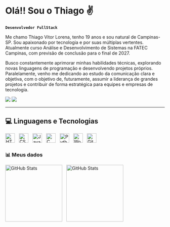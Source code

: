 # Olá!! Sou o Thiago ✌️

**`Desenvolvedor FullStack`**

Me chamo Thiago Vitor Lorena, tenho 19 anos e sou natural de Campinas-SP. Sou apaixonado por tecnologia e por suas múltiplas vertentes. Atualmente curso Análise e Desenvolvimento de Sistemas na FATEC Campinas, com previsão de conclusão para o final de 2027.

Busco constantemente aprimorar minhas habilidades técnicas, explorando novas linguagens de programação e desenvolvendo projetos próprios. Paralelamente, venho me dedicando ao estudo da comunicação clara e objetiva, com o objetivo de, futuramente, assumir a liderança de grandes projetos e contribuir de forma estratégica para equipes e empresas de tecnologia.

<div> 
  <a href = "mailto:thiago.vitor.2067@gmail.com"><img src="https://img.shields.io/badge/-Gmail-D14836?style=for-the-badge&logo=gmail&logoColor=white" target="_blank"></a>
  <a href="https://www.linkedin.com/in/thiago-vitor-lorena-2bb668285/" target="_blank"><img src="https://img.shields.io/badge/-LinkedIn-%230077B5?style=for-the-badge&logo=linkedin&logoColor=white" target="_blank"></a> 
  
</div>

---

## 💻 Linguagens e Tecnologias

<img 
    align="left" 
    alt="HTML"
    title="HTML" 
    width="30px" 
    style="padding-right: 10px;" 
    src="https://cdn.jsdelivr.net/gh/devicons/devicon@latest/icons/html5/html5-original.svg" 
/>
<img 
    align="left" 
    alt="CSS" 
    title="CSS"
    width="30px" 
    style="padding-right: 10px;" 
    src="https://cdn.jsdelivr.net/gh/devicons/devicon@latest/icons/css3/css3-original.svg" 
/>
<img 
    align="left" 
    alt="JavaScript" 
    title="JavaScript"
    width="30px" 
    style="padding-right: 10px;" 
    src="https://cdn.jsdelivr.net/gh/devicons/devicon@latest/icons/javascript/javascript-original.svg" 
/>

<img src="https://cdn.jsdelivr.net/gh/devicons/devicon@latest/icons/cplusplus/cplusplus-original.svg" 
align="left" 
alt="C" 
 title="C"
width="30px" 
 style="padding-right: 10px;" 
src="https://cdn.jsdelivr.net/gh/devicons/devicon@latesticons/git/git-original.svg" 
/>
<img 
    align="left" 
    alt="Python" 
    title="Python"
    width="30px" 
    style="padding-right: 10px;" 
    src="https://cdn.jsdelivr.net/gh/devicons/devicon@latest/icons/python/python-original.svg" 
/>

<img 
 align="left" 
alt="WordPress" 
title="WordPress"
width="30px" 
style="padding-right: 10px;" 
src="https://cdn.jsdelivr.net/gh/devicons/devicon@latest/icons/wordpress/wordpress-original.svg" 
/>
<img 
    align="left" 
    alt="Git" 
    title="Git"
    width="30px" 
    style="padding-right: 10px;" 
    src="https://cdn.jsdelivr.net/gh/devicons/devicon@latest/icons/git/git-original.svg" 
/>
          

<br/>
<br/>

### 📊  Meus dados

<p>
  <img 
    align="left" 
    alt="GitHub Stats" 
    height="180" 
    style="padding-right: 10px;" 
    src="https://github-readme-stats.vercel.app/api?username=ThiagoLorena04&show_icons=true&theme=tokyonight&include_all_commits=true&locale=pt-br" 
  />

<img 
      align="left" 
      alt="GitHub Stats" 
      height="180" 
      src="https://github-readme-stats.vercel.app/api/top-langs/?username=ThiagoLorena04&theme=tokyonight&layout=compact&custom_title=Linguagens&langs_count=9" 
  />

</p>
